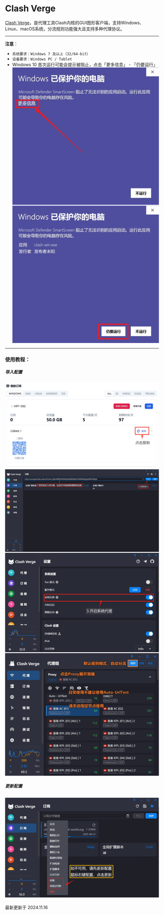 # Clash Verge

[Clash Verge](https://github.com/clash-verge-rev/clash-verge-rev/releases/download/v1.7.7/Clash.Verge_1.7.7_x64-setup.exe)，是代理工具Clash内核的GUI图形客户端，支持Windows、Linux、macOS系统，分流规则功能强大且支持多种代理协议。

---
**注意**：

- `系统要求：Windows 7 及以上（32/64-bit）`
- `设备要求：Windows PC / Tablet`
- Windows 10 首次运行可能会提示被阻止，点击「更多信息」 - 「仍要运行」
![图一](clash-verge-01.jpg)![图二](clash-verge-02.jpg)
---

### 使用教程：
##### 导入配置
![图三](clash-verge-03.png)
![图四](clash-verge-04.png)
![图五](clash-verge-05.png)
![图六](clash-verge-06.jpg)
##### 更新配置
![图七](clash-verge-07.png)
---

最新更新于 2024.11.16
